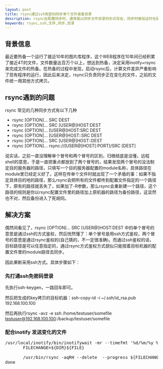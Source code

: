 ```yaml
---
layout: post
title: rsync通过ssh免密码同步单个文件或者目录
description: rsync在配置同步时，通常是以同步文件目录的形式存在，同步时做验证时也是通过rsync自有的用户验证居多，本文介绍一种同步单个文件的方式，同时可以达到免除密码同步
keywords: rsync,ssh,文件,同步,目录
---
```


## 背景信息

最近要热备一个运行了接近10年的图片库程序，这个WEB程序在10年间已经积累了接近4T的文件，文件数量达百万个以上，想达到热备，决定采用inotify+rsync来完成文件的热备。在热备的过程中发现，启动rsync后，计算文件差异严重影响了现有程序的运行，因此后来决定，rsync只负责同步正在变化的文件，之前的文件统一用其他方式拷贝。

## rsync遇到的问题

rsync 常见的几种同步方式有以下几种

* rsync [OPTION]... SRC DEST 
* rsync [OPTION]... SRC [USER@]HOST:DEST 
* rsync [OPTION]... [USER@]HOST:SRC DEST 
* rsync [OPTION]... [USER@]HOST::SRC DEST 
* rsync [OPTION]... SRC [USER@]HOST::DEST 
* rsync [OPTION]... rsync://[USER@]HOST[:PORT]/SRC [DEST]

说实话，之前一直没理解单个冒号和两个冒号的区别，归根结底是没懂，远程shell的意思，于是一直把重点都放到了两个冒号的，结果发现两个冒号的没法制定目的服务器的路径，只填写一个目的服务器配置的module名称，具体路径在module里已经定义好了。这样在传单个文件时就出现了一个矛盾的事：如果不指定具体目的地的路径，那么rsync会把所有的文件都传到配置文件指定的一个路径下，原有的路径就丢失了，如果加了-R参数，那么rsync会重新建一个路径，这个路径的规则是你以rsync配置文件里的路径加上原机器的路径为备份路径，这显然也不对，然后备份进入了死胡同。

## 解决方案

偶然间看见了，rsync [OPTION]... SRC [USER@]HOST:DEST 中的单个冒号的意思是通过ssh的方式鉴权，然后恍然懂了：单个冒号是用ssh方式鉴权，两个冒号的意思是通过rsync鉴权的(自己猜的，不一定很准确)。而通过ssh鉴权的话，目标路径是可以任意指定的，通过rsync方式鉴权方式貌似只能按着目标机器的配置文件里的module路径去同步。

因此果断采用ssh方式。具体步骤如下：

### 先打通ssh免密码登录

先执行ssh-keygen，一路回车即可。

然后把生成的key拷贝的目标机器：ssh-copy-id -i ~/.ssh/id_rsa.pub 192.168.100.100

然后再执行rsync -avz -e ssh /home/testuser/somefile testuser@192.168.100.100:/backup/testuser/somefile

### 配合inotify 发送变化的文件

<pre class="prettyPrint">
/usr/local/inotify/bin/inotifywait -mr --timefmt '%d/%m/%y %H:%M' --format '%T %w %f' -e close_write,modify,delete,create,attrib $src |  while read DATE TIME DIR FILE; do
       FILECHANGE=${DIR}${FILE}

       /usr/bin/rsync -aqRH --delete  --progress ${FILECHANGE} root@192.168.100.100:$FILECHANGE
done
</pre>